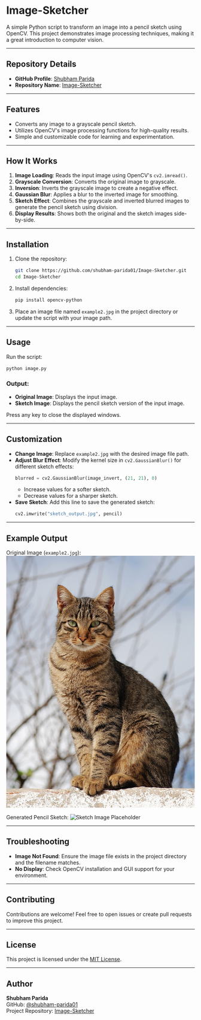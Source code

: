 # Image-Sketcher

A simple Python script to transform an image into a pencil sketch using OpenCV. This project demonstrates image processing techniques, making it a great introduction to computer vision.

---

## Repository Details
- **GitHub Profile**: [Shubham Parida](https://github.com/shubham-parida01)
- **Repository Name**: [Image-Sketcher](https://github.com/shubham-parida01/Image-Sketcher)

---

## Features
- Converts any image to a grayscale pencil sketch.
- Utilizes OpenCV's image processing functions for high-quality results.
- Simple and customizable code for learning and experimentation.

---

## How It Works
1. **Image Loading**: Reads the input image using OpenCV's `cv2.imread()`.
2. **Grayscale Conversion**: Converts the original image to grayscale.
3. **Inversion**: Inverts the grayscale image to create a negative effect.
4. **Gaussian Blur**: Applies a blur to the inverted image for smoothing.
5. **Sketch Effect**: Combines the grayscale and inverted blurred images to generate the pencil sketch using division.
6. **Display Results**: Shows both the original and the sketch images side-by-side.

---

## Installation
1. Clone the repository:
   ```bash
   git clone https://github.com/shubham-parida01/Image-Sketcher.git
   cd Image-Sketcher
   ```
2. Install dependencies:
   ```bash
   pip install opencv-python
   ```
3. Place an image file named `example2.jpg` in the project directory or update the script with your image path.

---

## Usage
Run the script:
```bash
python image.py
```

### Output:
- **Original Image**: Displays the input image.
- **Sketch Image**: Displays the pencil sketch version of the input image.

Press any key to close the displayed windows.

---

## Customization
- **Change Image**: Replace `example2.jpg` with the desired image file path.
- **Adjust Blur Effect**: Modify the kernel size in `cv2.GaussianBlur()` for different sketch effects:
  ```python
  blurred = cv2.GaussianBlur(image_invert, (21, 21), 0)
  ```
  - Increase values for a softer sketch.
  - Decrease values for a sharper sketch.
- **Save Sketch**: Add this line to save the generated sketch:
  ```python
  cv2.imwrite("sketch_output.jpg", pencil)
  ```

---

## Example Output
Original Image (`example2.jpg`):
![Original Image Placeholder](/images/original.jpg)

Generated Pencil Sketch:
![Sketch Image Placeholder](/images/output.jpg)

---

## Troubleshooting
- **Image Not Found**: Ensure the image file exists in the project directory and the filename matches.
- **No Display**: Check OpenCV installation and GUI support for your environment.

---

## Contributing
Contributions are welcome! Feel free to open issues or create pull requests to improve this project.

---

## License
This project is licensed under the [MIT License](LICENSE).

---

## Author
**Shubham Parida**  
GitHub: [@shubham-parida01](https://github.com/shubham-parida01)  
Project Repository: [Image-Sketcher](https://github.com/shubham-parida01/Image-Sketcher)
